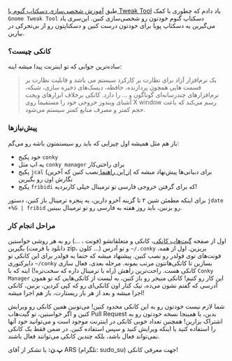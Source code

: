طبق [آموزش شخصی‌سازی دسکتاپ گنوم با Tweak Tool](http://h4x.ir/3) یاد دادم که چطوری با کمک `Gnome Tweak Tool` دسکتاپ گنوم خودتون رو شخصی‌سازی کنین. این‌سری یاد می‌گیرین یه دسکتاپ پویا برای خودتون درست کنین و دسکتاپتون رو از بی‌تحرکی در بیارین.

### کانکی چیست؟
ساده‌ترین جوابی که تو اینترنت پیدا میشه اینه:

> یک نرم‌افزار آزاد برای نظارت بر کارکرد سیستم می باشد و قابلیت نظارت بر قسمت هایی همچون پردازنده، حافظه، دیسک‌های ذخیره‌ سازی، شبکه، نرم‌افزارهای چندرسانه‌ای گوناگون و ... را دارد. کانکی برخلاف ابزا‌رهای ویجت آشنای ویندوز خروجی خود را مستقیما روی X window رسم می‌کند که باعث حجم کمتر و مصرف  منابع کمتر سیستم می‌شود.


### پیش‌نیازها
باز هم مثل همیشه اول چیزایی که باید رو سیستمتون باشه رو می‌گم:
* خود پکیج `conky`
* یه اپ مثل `conky manager` برای راحتی‌کار
* پکیج `jcal` (برای دبیانی‌ها پیش‌نهاد میشه که [از این راهنما ](https://wiki.ubuntu.ir/wiki/Jcal) نصب کنین که آخرین نگارش اون رو بگیرین
* پکیج `fribidi` که برای گرفتن خروجی فارسی تو ترمینال خیلی کاربردیه!
 
برای اینکه مطمئن شین ۲ تا گزینه آخرو دارین، یه پنجره ترمینال باز کنین، دستور `jdate +%G | fribid` رو بزنین، باید روز هفته به فارسی رو تو ترمینال ببینین.

### مراحل انجام کار
اول از صفحه [گیت‌هاب کانکی](https://github.com/Mr0Null/MrConky)، کانکی و متعلقاتشو (فونت ، ...) رو به هر روشی خواستین بگیرین (دانلود با فرمت zip، کلون ...) و تو آدرس `~/.conky` بریزین. اول از همه، فونت‌های توی فولدر رو نصب کنین. پیشنهاد میشه که حتما یه فولدر برای این کانکی تو دایرکتوری `~/conky` بسازین تا کانکی‌هانتون مرتب بمونه. مرحله بعدی، فعال سازی کانکی هست. راحت‌ترین راهش (راه با ترمینال داره که سخت‌تره!) اینه که با `Conky Manager` این کار رو کنیم!
کانکی منیجر رو باز کنین، یه لیست از کانکی‌هایی که تو همون آدرسی که گفتم نشون می‌ده، تیک کنار اون کانکی‌ای رو که کپی کردین، بزنین، کانکی اجرا میشه و بعد از هر بار ریستارت، باز هم اجرا میشه!

شما لازم نیست خودتون رو به این کانکی محدود کنین! می‌تونین همین کانکی رو ویرایش کنین و اگر خواستین، تو گیت‌هاب Pull Request بدین، یا همینجا نسخه خودتون رو به اشتراک بزارین! همچنین تعداد خوبی کانکی در اینترنت موجود است و می‌توانید خود آنها را استفاده کنید یا اینکه ویرایش کنید و سپس استفاده کنین. در ضمن فقط یک کانکی 
نمی‌تواند فعال باشد، بلکه چندین کانکی ‌می‌توانند فعال باشند.

**پ.ن:** با تشکر از آقای ARS (تلگرام: sudo_su) جهت معرفی کانکی!